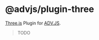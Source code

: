 # @advjs/plugin-three

[Three.js](https://github.com/mrdoob/three.js/) Plugin for [ADV.JS](https://github.com/YunYouJun/advjs).

> TODO
